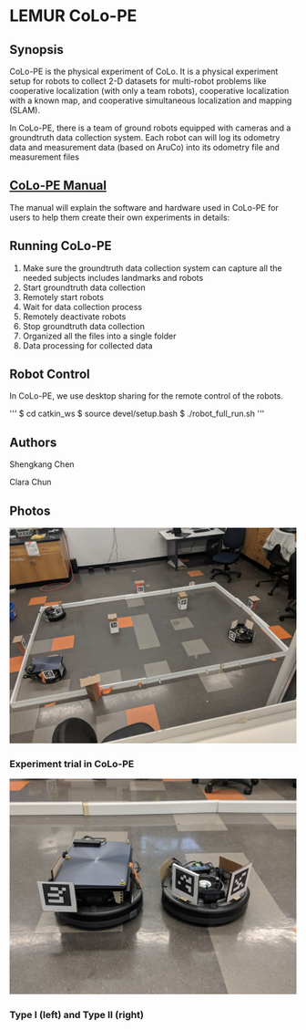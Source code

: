 # LEMUR CoLo-PE

## Synopsis

CoLo-PE is the physical experiment of CoLo. It is a physical experiment setup for robots to collect 2-D datasets for multi-robot problems like cooperative localization (with only a team robots), cooperative localization with a known map, and cooperative simultaneous localization and mapping (SLAM). 

In CoLo-PE, there is a team of ground robots equipped with cameras and a groundtruth data collection system. Each robot can will log its odometry data and measurement data (based on AruCo) into its odometry file and measurement files


## [CoLo-PE Manual](https://docs.google.com/document/d/1tSIguoFJ5Fdcca0Eqcs4SZFRv2TBLSsm4NYaoaRcUwg/edit?usp=sharing)
The manual will explain the software and hardware used in CoLo-PE for users to help them create their own experiments in details: 


## Running CoLo-PE

1. Make sure the groundtruth data collection system can capture all the needed subjects includes landmarks and robots
2. Start groundtruth data collection
3. Remotely start robots 
4. Wait for data collection process 
5. Remotely deactivate robots 
6. Stop groundtruth data collection
7. Organized all the files into a single folder 
8. Data processing for collected data 

## Robot Control 

In CoLo-PE, we use desktop sharing for the remote control of the robots.

'''
$ cd catkin_ws
$ source devel/setup.bash
$ ./robot_full_run.sh
'''


## Authors
Shengkang Chen

Clara Chun

## Photos


![Experiment trial in CoLo-PE](experiment.jpg?raw=true)
### Experiment trial in CoLo-PE


![Type I (left) and Type II (right)](robots.jpg)
### Type I (left) and Type II (right)
